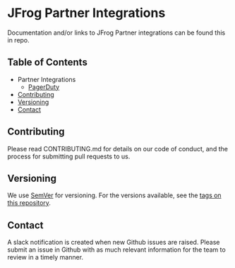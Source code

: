 # JFrog Partner Integrations

Documentation and/or links to JFrog Partner integrations can be found this in repo.


## Table of Contents
   * Partner Integrations
     * [PagerDuty](PagerDuty/Xray/SecurityIncidents/README.md)
   * [Contributing](#contributing)
   * [Versioning](#versioning)
   * [Contact](#contact)

## Contributing
Please read CONTRIBUTING.md for details on our code of conduct, and the process for submitting pull requests to us.

## Versioning
We use [SemVer](http://semver.org/) for versioning. For the versions available, see the [tags on this repository](https://github.com/your/project/tags).

## Contact
A slack notification is created when new Github issues are raised. Please submit an issue in Github with as much relevant information for the team to review in a timely manner.
